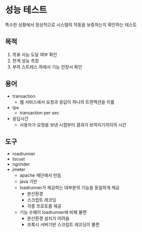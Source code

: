 # 성능 테스트

특수한 상황에서 정상적으로 시스템의 작동을 보증하는지 확인하는 테스트

## 목적

1. 목표 서능 도달 여부 확인
2. 한계 성능 측정
3. 부하 스트레스 하에서 기능 안정서 확인

## 용어

- transaction
  - 웹 서비스에서 요청과 응답이 하나의 트랜젝션을 이룸
- tps
  - transaction per sec
- 응답시간
  - 사용자가 요청을 보낸 시점부터 결과가 보여지기까지의 시간

## 도구

- roadrunner
- locust
- ngrinder
- jmeter
  - apache 재단에서 만듬
  - java 기반
  - loadrunner가 제공하는 대부분의 기능을 동일하게 제공
    - 분산환경
    - 스크립트 레코딩
    - 각종 프로토콜 제공
  - 기능 수해이 loadrunner에 비해 불편
    - 분산환경 설치가 어려움
    - 프록시 서버기반 스크립트 레코딩이 불편